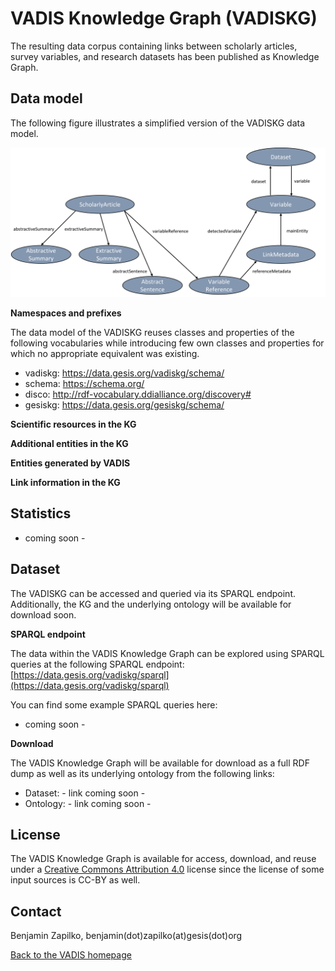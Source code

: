# VADIS Knowledge Graph (VADISKG)

The resulting data corpus containing links between scholarly articles, survey variables, and research datasets has been published as Knowledge Graph.

## Data model

The following figure illustrates a simplified version of the VADISKG data model.

![VADISKG](VADISKG_links.png)

**Namespaces and prefixes**

The data model of the VADISKG reuses classes and properties of the following vocabularies while introducing few own classes and properties for which no appropriate equivalent was existing.

* vadiskg: https://data.gesis.org/vadiskg/schema/
* schema: https://schema.org/
* disco: http://rdf-vocabulary.ddialliance.org/discovery#
* gesiskg: https://data.gesis.org/gesiskg/schema/

**Scientific resources in the KG**

**Additional entities in the KG**

**Entities generated by VADIS**

**Link information in the KG**

## Statistics

- coming soon -

## Dataset
The VADISKG can be accessed and queried via its SPARQL endpoint. Additionally, the KG and the underlying ontology will be available for download soon.

**SPARQL endpoint**

The data within the VADIS Knowledge Graph can be explored using SPARQL queries at the following SPARQL endpoint: [https://data.gesis.org/vadiskg/sparql](https://data.gesis.org/vadiskg/sparql)

You can find some example SPARQL queries here:

- coming soon -

**Download**

The VADIS Knowledge Graph will be available for download as a full RDF dump as well as its underlying ontology from the following links:

* Dataset: - link coming soon -
* Ontology: - link coming soon -

## License
The VADIS Knowledge Graph is available for access, download, and reuse under a [Creative Commons Attribution 4.0](https://creativecommons.org/licenses/by/4.0/) license since the license of some input sources is CC-BY as well.

## Contact
Benjamin Zapilko, benjamin(dot)zapilko(at)gesis(dot)org


[Back to the VADIS homepage](README.md)
